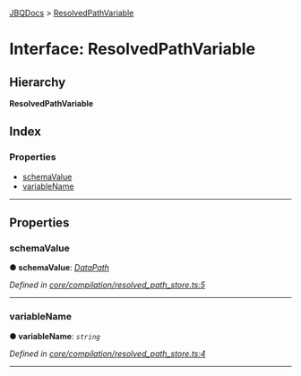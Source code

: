 [JBQDocs](../README.md) > [ResolvedPathVariable](../interfaces/resolvedpathvariable.md)

# Interface: ResolvedPathVariable

## Hierarchy

**ResolvedPathVariable**

## Index

### Properties

* [schemaValue](resolvedpathvariable.md#schemavalue)
* [variableName](resolvedpathvariable.md#variablename)

---

## Properties

<a id="schemavalue"></a>

###  schemaValue

**● schemaValue**: *[DataPath](datapath.md)*

*Defined in [core/compilation/resolved_path_store.ts:5](https://github.com/krnik/vjs-validator/blob/557f235/src/core/compilation/resolved_path_store.ts#L5)*

___
<a id="variablename"></a>

###  variableName

**● variableName**: *`string`*

*Defined in [core/compilation/resolved_path_store.ts:4](https://github.com/krnik/vjs-validator/blob/557f235/src/core/compilation/resolved_path_store.ts#L4)*

___

